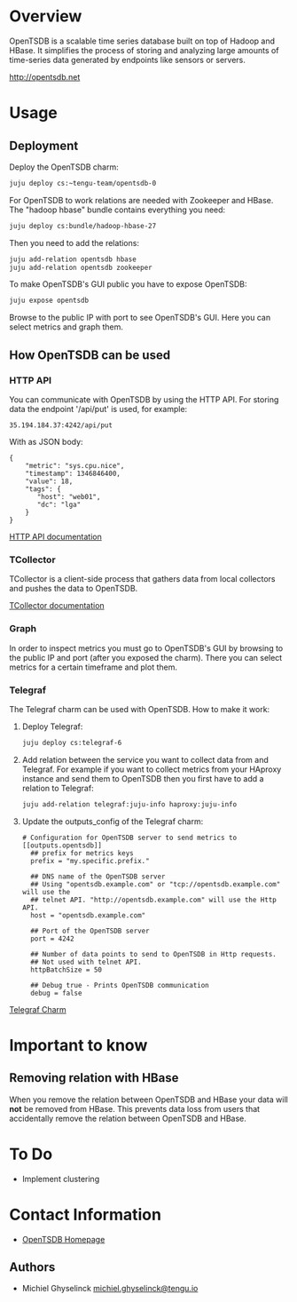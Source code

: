 # Overview

OpenTSDB is a scalable time series database built on top of Hadoop and HBase. It simplifies the process of storing and analyzing large amounts of time-series data generated by endpoints like sensors or servers.

http://opentsdb.net

# Usage

## Deployment

Deploy the OpenTSDB charm:
```sh
juju deploy cs:~tengu-team/opentsdb-0
```
For OpenTSDB to work relations are needed with Zookeeper and HBase. The "hadoop hbase" bundle contains everything you need:
```sh
juju deploy cs:bundle/hadoop-hbase-27
```
Then you need to add the relations:
```sh
juju add-relation opentsdb hbase
juju add-relation opentsdb zookeeper
```
To make OpenTSDB's GUI public you have to expose OpenTSDB:
```sh
juju expose opentsdb
```
Browse to the public IP with port to see OpenTSDB's GUI. Here you can select
metrics and graph them.

## How OpenTSDB can be used

### HTTP API
You can communicate with OpenTSDB by using the HTTP API. For storing data the endpoint '/api/put' is used, for example:
```
35.194.184.37:4242/api/put
```
With as JSON body:
```
{
    "metric": "sys.cpu.nice",
    "timestamp": 1346846400,
    "value": 18,
    "tags": {
       "host": "web01",
       "dc": "lga"
    }
}
```
[HTTP API documentation]

### TCollector

TCollector is a client-side process that gathers data from local collectors and pushes the data to OpenTSDB.

[TCollector documentation]

### Graph

In order to inspect metrics you must go to OpenTSDB's GUI by browsing to the public
IP and port (after you exposed the charm). There you can select metrics for a certain
timeframe and plot them.

### Telegraf

The Telegraf charm can be used with OpenTSDB. How to make it work:
1. Deploy Telegraf:
    ```sh
    juju deploy cs:telegraf-6
    ```
2. Add relation between the service you want to collect data from and Telegraf.
   For example if you want to collect metrics from your HAproxy instance and send
   them to OpenTSDB then you first have to add a relation to Telegraf:

   ```sh
   juju add-relation telegraf:juju-info haproxy:juju-info
   ```
3. Update the outputs_config of the Telegraf charm:
    ```
    # Configuration for OpenTSDB server to send metrics to
    [[outputs.opentsdb]]
      ## prefix for metrics keys
      prefix = "my.specific.prefix."

      ## DNS name of the OpenTSDB server
      ## Using "opentsdb.example.com" or "tcp://opentsdb.example.com" will use the
      ## telnet API. "http://opentsdb.example.com" will use the Http API.
      host = "opentsdb.example.com"

      ## Port of the OpenTSDB server
      port = 4242

      ## Number of data points to send to OpenTSDB in Http requests.
      ## Not used with telnet API.
      httpBatchSize = 50

      ## Debug true - Prints OpenTSDB communication
      debug = false
    ```
[Telegraf Charm]

# Important to know
## Removing relation with HBase
When you remove the relation between OpenTSDB and HBase your data will **not** be removed from HBase. This prevents data loss from users that accidentally remove the relation between OpenTSDB and HBase.

# To Do

- Implement clustering

# Contact Information

- [OpenTSDB Homepage]

## Authors

- Michiel Ghyselinck <michiel.ghyselinck@tengu.io>

[telegraf charm]: https://jujucharms.com/telegraf/6
[opentsdb homepage]: http://opentsdb.net/
[http api documentation]: http://opentsdb.net/docs/build/html/api_http/put.html
[tcollector documentation]: http://opentsdb.net/docs/build/html/user_guide/utilities/tcollector.html

